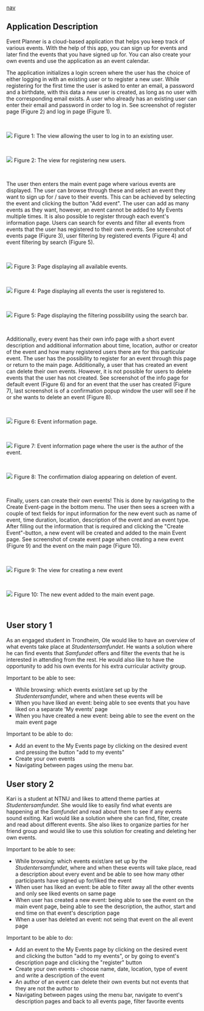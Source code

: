 [nav](../docs/nav.md)

## Application Description

Event Planner is a cloud-based application that helps you keep track of various events. With the help of this app, you can sign up for events and later find the events that you have signed up for. You can also create your own events and use the application as an event calendar.

The application initializes a login screen where the user has the choice of either logging in with an existing user or to register a new user. While registering for the first time the user is asked to enter an email, a password and a birthdate, with this data a new user is created, as long as no user with the corresponding email exists. A user who already has an existing user can enter their email and password in order to log in. See screenshot of register page (Figure 2) and log in page (Figure 1). 

<br>

![](../docs/screenshots/LoginPage.png)
Figure 1: The view allowing the user to log in to an existing user.

<br>

![](../docs/screenshots/RegisterUserPage.png)
Figure 2: The view for registering new users.

<br>

The user then enters the main event page where various events are displayed. The user can browse through these and select an event they want to sign up for / save to their events. This can be achieved by selecting the event and clicking the button "Add event". The user can add as many events as they want, however, an event cannot be added to My Events multiple times. It is also possible to register through each event's information page. Users can search for events and filter all events from events that the user has registered to their own events. See screenshot of events page (Figure 3), user filtering by registered events (Figure 4) and event filtering by search (Figure 5).

<br>

![](../docs/screenshots/AllEventsPage1.png)
Figure 3: Page displaying all available events.

<br>

![](../docs/screenshots/AllEventsPage2.png)
Figure 4: Page displaying all events the user is registered to.

<br>

![](../docs/screenshots/AllEventsPage3.png)
Figure 5: Page displaying the filtering possibility using the search bar.

<br>

Additionally, every event has their own info page with a short event description and additional information about time, location, author or creator of the event and how many registered users there are for this particular event. The user has the possibility to register for an event through this page or return to the main page. Additionally, a user that has created an event can delete their own events. However, it is not possible for users to delete events that the user has not created. See screenshot of the info page for default event (Figure 6) and for an event that the user has created (Figure 7), last screenshot is of a confirmation popup window the user will see if he or she wants to delete an event (Figure 8).

<br>

![](../docs/screenshots/EventInfoPage1.png)
Figure 6: Event information page.

<br>

![](../docs/screenshots/EventInfoPage2.png)
Figure 7: Event information page where the user is the author of the event.

<br>

![](../docs/screenshots/ConfirmationWindow.png)
Figure 8: The confirmation dialog appearing on deletion of event.

<br>

Finally, users can create their own events! This is done by navigating to the Create Event-page in the bottom menu. The user then sees a screen with a couple of text fields for input information for the new event such as name of event, time duration, location, description of the event and an event type. After filling out the information that is required and clicking the "Create Event"-button, a new event will be created and added to the main Event page. See screenshot of create event page when creating a new event (Figure 9) and the event on the main page (Figure 10).

<br>

![](../docs/screenshots/CreateEvent1.png)
Figure 9: The view for creating a new event

<br>

![](../docs/screenshots/CreateEvent2.png)
Figure 10: The new event added to the main event page.

<br>

## User story 1

As an engaged student in Trondheim, Ole would like to have an overview of what events take place at *Studentersamfundet*. He wants a solution where he can find events that *Samfundet* offers and filter the events that he is interested in attending from the rest. He would also like to have the opportunity to add his own events for his extra curricular activity group.

Important to be able to see:
- While browsing: which events exist/are set up by the *Studentersamfundet*, where and when these events will be
- When you have liked an event: being able to see events that you have liked on a separate 'My events' page
- When you have created a new event: being able to see the event on the main event page 

Important to be able to do:
- Add an event to the My Events page by clicking on the desired event and pressing the button "add to my events"
- Create your own events 
- Navigating between pages using the menu bar.

## User story 2

Kari is a student at NTNU and likes to attend theme parties at *Studentersamfundet*. She would like to easily find what events are happening at the *Samfundet* and read about them to see if any events sound exiting. Kari would like a solution where she can find, filter, create and read about different events. She also likes to organize parties for her friend group and would like to use this solution for creating and deleting her own events.

Important to be able to see:
- While browsing: which events exist/are set up by the *Studentersamfundet*, where and when these events will take place, read a description about every event and be able to see how many other participants have signed up for/liked the event
- When user has liked an event: be able to filter away all the other events and only see liked events on same page
- When user has created a new event: being able to see the event on the main event page, being able to see the description, the author, start and end time on that event's description page 
- When a user has deleted an event: not seing that event on the all event page 

Important to be able to do:
- Add an event to the My Events page by clicking on the desired event and clicking the button "add to my events", or by going to event's description page and clicking the "register" button 
- Create your own events - choose name, date, location, type of event and write a description of the event
- An author of an event can delete their own events but not events that they are not the author to
- Navigating between pages using the menu bar, navigate to event's description pages and back to all events page, filter favorite events

